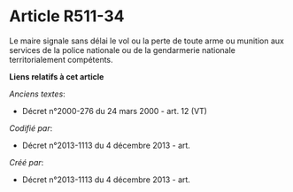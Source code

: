# Article R511-34

Le maire signale sans délai le vol ou la perte de toute arme ou munition aux services de la police nationale ou de la
gendarmerie nationale territorialement compétents.

**Liens relatifs à cet article**

_Anciens textes_:

  - Décret n°2000-276 du 24 mars 2000 - art. 12 (VT)

_Codifié par_:

  - Décret n°2013-1113 du 4 décembre 2013 - art.

_Créé par_:

  - Décret n°2013-1113 du 4 décembre 2013 - art.

